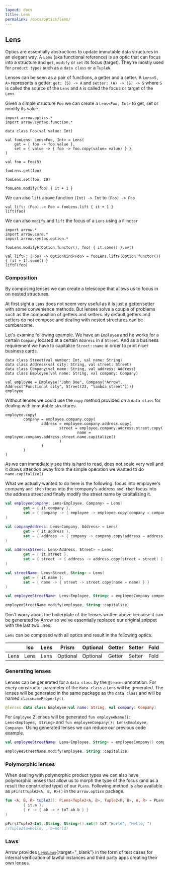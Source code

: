 ```yaml
---
layout: docs
title: Lens
permalink: /docs/optics/lens/
---
```


## Lens

Optics are essentially abstractions to update immutable data structures in an elegant way.
A `Lens` (aka functional reference) is an optic that can focus into a structure and `get`, `modify` or `set` its focus (target). They're mostly used for `product types` such as a `data class` or a `TupleN`.

Lenses can be seen as a pair of functions, a getter and a setter. A `Lens<S, A>` represents a getter: `get: (S) -> A` and `setter: (A) -> (S) -> S` where `S` is called the source of the `Lens` and `A` is called the focus or target of the `Lens`.

Given a simple structure `Foo` we can create a `Lens<Foo, Int>` to get, set or modify its value.

```kotlin:ank
import arrow.optics.*
import arrow.syntax.function.*

data class Foo(val value: Int)

val fooLens: Lens<Foo, Int> = Lens(
    get = { foo -> foo.value },
    set = { value -> { foo -> foo.copy(value= value) } }
)

val foo = Foo(5)
```
```kotlin:ank
fooLens.get(foo)
```
```kotlin:ank
fooLens.set(foo, 10)
```
```kotlin:ank
fooLens.modify(foo) { it + 1 }
```

We can also `lift` above function `(Int) -> Int` to `(Foo) -> Foo`

```kotlin:ank
val lift: (Foo) -> Foo = fooLens.lift { it + 1 }
lift(foo)
```

We can also `modify` and `lift` the focus of a `Lens` using a `Functor`

```kotlin:ank
import arrow.*
import arrow.core.*
import arrow.syntax.option.*

fooLens.modifyF(Option.functor(), foo) { it.some() }.ev()
```

```kotlin:ank
val liftF: (Foo) -> OptionKind<Foo> = fooLens.liftF(Option.functor()) { (it + 1).some() }
liftF(foo)
```

### Composition

By composing lenses we can create a telescope that allows us to focus in on nested structures.

At first sight a `Lens` does not seem very useful as it is just a getter/setter with some convenience methods. But lenses solve a couple of problems such as the composition of getters and setters. By default getters and setters do not compose and dealing with nested structures can be cumbersome.

Let's examine following example. We have an `Employee` and he works for a certain `Company` located at a certain `Address` in a `Street`. And as a business requirement we have to capitalize `Street::name` in order to print nicer business cards.

```kotlin:ank
data class Street(val number: Int, val name: String)
data class Address(val city: String, val street: Street)
data class Company(val name: String, val address: Address)
data class Employee(val name: String, val company: Company)

val employee = Employee("John Doe", Company("Arrow", Address("Functional city", Street(23, "lambda street"))))
employee
```

Without lenses we could use the `copy` method provided on a `data class` for dealing with immutable structures.

```kotlin:ank
employee.copy(
        company = employee.company.copy(
                address = employee.company.address.copy(
                        street = employee.company.address.street.copy(
                                name = employee.company.address.street.name.capitalize()
                        )
                )
        )
)
```

As we can immediately see this is hard to read, does not scale very well and it draws attention away from the simple operation we wanted to do `name.capitalize()`

What we actually wanted to do here is the following: focus into employee's company `and then` focus into the company's address `and then` focus into the address street and finally modify the street name by capitalizing it.

```kotlin
val employeeCompany: Lens<Employee, Company> = Lens(
        get = { it.company },
        set = { company -> { employee -> employee.copy(company = company) } }
)

val companyAddress: Lens<Company, Address> = Lens(
        get = { it.address },
        set = { address -> { company -> company.copy(address = address) } }
)

val addressStrees: Lens<Address, Street> = Lens(
        get = { it.street },
        set = { street -> { address -> address.copy(street = street) } }
)

val streetName: Lens<Street, String> = Lens(
        get = { it.name },
        set = { name -> { street -> street.copy(name = name) } }
)

val employeeStreetName: Lens<Employee, String> = employeeCompany compose companyAddress compose addressStrees compose streetName

employeeStreetName.modify(employee, String::capitalize)
```

Don't worry about the boilerplate of the lenses written above because it can be generated by Arrow so we've essentially replaced our original snippet with the last two lines.

`Lens` can be composed with all optics and result in the following optics.

|   | Iso | Lens | Prism |Optional | Getter | Setter | Fold | Traversal |
| --- | --- | --- | --- |--- | --- | --- | --- | --- |
| Lens | Lens | Lens | Optional | Optional | Getter | Setter | Fold | Traversal |

### Generating lenses

Lenses can be generated for a `data class` by the `@lenses` annotation. For every constructor parameter of the `data class` a `Lens` will be generated. The lenses will be generated in the same package as the `data class` and will be named `classnameProperty()`.

```kotlin
@lenses data class Employee(val name: String, val company: Company)
```

For `Employee` 2 lenses will be generated `fun employeeName(): Lens<Employee, String>` and `fun employeeCompany(): Lens<Employee, Company>`. Using generated lenses we can reduce our previous code example.

```kotlin
val employeeStreetName: Lens<Employee, String> = employeeCompany() compose companyAddress() compose addressStrees() compose streetName()

employeeStreetName.modify(employee, String::capitalize)
```

### Polymorphic lenses <a id="Plens"></a>
When dealing with polymorphic product types we can also have polymorphic lenses that allow us to morph the type of the focus (and as a result the constructed type) of our `PLens`. Following method is also available as `pFirstTuple2<A, B, R>()` in the `arrow.optics` package.

```kotlin
fun <A, B, R> tuple2(): PLens<Tuple2<A, B>, Tuple2<R, B>, A, R> = PLens(
        { it.a },
        { r -> { ab -> r toT ab.b } }
)

pFirstTuple2<Int, String, String>().set(5 toT "World", "Hello, ")
//Tuple2(a=Hello, , b=World)
```

### Laws

Arrow provides [`LensLaws`][lenses_laws_source]{:target="_blank"} in the form of test cases for internal verification of lawful instances and third party apps creating their own lenses.

[lenses_laws_source]: https://github.com/arrow-kt/arrow/blob/master/arrow-test/src/main/kotlin/arrow/laws/LensLaws.kt
